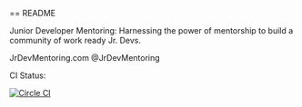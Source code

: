 == README

Junior Developer Mentoring: Harnessing the power of mentorship to build a community of work ready Jr. Devs.

JrDevMentoring.com
@JrDevMentoring

CI Status:

[![Circle CI](https://circleci.com/gh/kmcrayton7/jr_dev_mentoring.svg?style=svg&circle-token=5626595a0b63b1dedbee04a8e40883709b91a3cf)](https://circleci.com/gh/kmcrayton7/jr_dev_mentoring)
